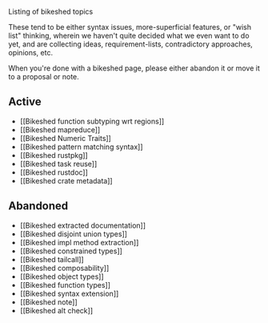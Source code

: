 Listing of bikeshed topics

These tend to be either syntax issues, more-superficial features, or "wish list" thinking, wherein we haven't quite decided what we even want to do yet, and are collecting ideas, requirement-lists, contradictory approaches, opinions, etc.

When you're done with a bikeshed page, please either abandon it or move it to a proposal or note.

## Active

* [[Bikeshed function subtyping wrt regions]]
* [[Bikeshed mapreduce]]
* [[Bikeshed Numeric Traits]]
* [[Bikeshed pattern matching syntax]]
* [[Bikeshed rustpkg]]
* [[Bikeshed task reuse]]
* [[Bikeshed rustdoc]]
* [[Bikeshed crate metadata]]

## Abandoned

* [[Bikeshed extracted documentation]]
* [[Bikeshed disjoint union types]]
* [[Bikeshed impl method extraction]]
* [[Bikeshed constrained types]]
* [[Bikeshed tailcall]]
* [[Bikeshed composability]]
* [[Bikeshed object types]]
* [[Bikeshed function types]]
* [[Bikeshed syntax extension]]
* [[Bikeshed note]]
* [[Bikeshed alt check]]